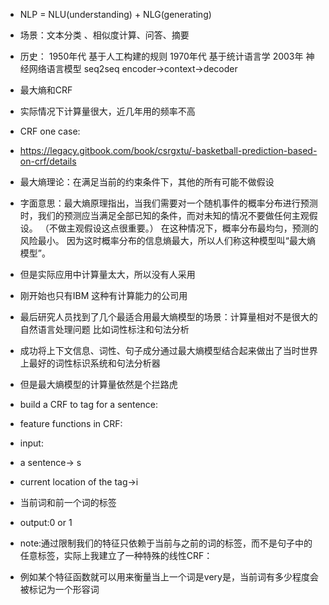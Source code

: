 + NLP = NLU(understanding) + NLG(generating)

+ 场景：文本分类 、相似度计算、问答、摘要
+ 历史： 1950年代 基于人工构建的规则 1970年代 基于统计语言学 2003年 神经网络语言模型 seq2seq encoder->context->decoder

+ 最大熵和CRF
+ 实际情况下计算量很大，近几年用的频率不高
+ CRF one case:
+ https://legacy.gitbook.com/book/csrgxtu/-basketball-prediction-based-on-crf/details 

+ 最大熵理论：在满足当前的约束条件下，其他的所有可能不做假设
+ 字面意思：最大熵原理指出，当我们需要对一个随机事件的概率分布进行预测时，我们的预测应当满足全部已知的条件，而对未知的情况不要做任何主观假设。 
（不做主观假设这点很重要。） 在这种情况下，概率分布最均匀，预测的风险最小。 因为这时概率分布的信息熵最大，所以人们称这种模型叫“最大熵模型”。

+ 但是实际应用中计算量太大，所以没有人采用
+ 刚开始也只有IBM 这种有计算能力的公司用
 
+ 最后研究人员找到了几个最适合用最大熵模型的场景：计算量相对不是很大的自然语言处理问题 比如词性标注和句法分析
+ 成功将上下文信息、词性、句子成分通过最大熵模型结合起来做出了当时世界上最好的词性标识系统和句法分析器

+ 但是最大熵模型的计算量依然是个拦路虎

+ build a CRF to tag for a sentence:
+ feature functions in CRF:
+ input: 
+ a sentence-> s
+ current location of the tag->i
+ 当前词和前一个词的标签
+ output:0 or 1
+ note:通过限制我们的特征只依赖于当前与之前的词的标签，而不是句子中的任意标签，实际上我建立了一种特殊的线性CRF：
+ 例如某个特征函数就可以用来衡量当上一个词是very是，当前词有多少程度会被标记为一个形容词
 
